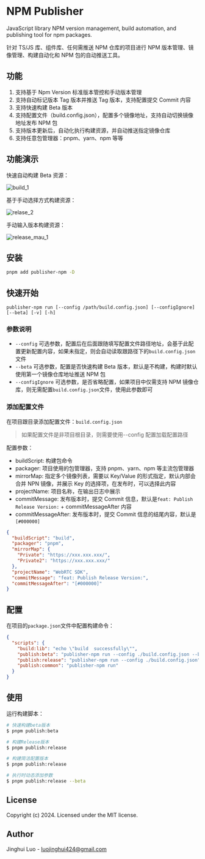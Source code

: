 # NPM Publisher

JavaScript library NPM version management, build automation, and publishing tool for npm packages.

针对 TS/JS 库、组件库、任何需推送 NPM 仓库的项目进行 NPM 版本管理、镜像管理、构建自动化和 NPM 包的自动推送工具。

## 功能

1. 支持基于 Npm Version 标准版本管控和手动版本管理
2. 支持自动标记版本 Tag 版本并推送 Tag 版本，支持配置提交 Commit 内容
3. 支持快速构建 Beta 版本
4. 支持配置文件（build.config.json），配置多个镜像地址，支持自动切换镜像地址发布 NPM 包
5. 支持版本更新后，自动化执行构建资源，并自动推送指定镜像仓库
6. 支持任意包管理器：pnpm、yarn、npm 等等

## 功能演示

快速自动构建 Beta 资源：

![build_1](https://github.com/luojinghui/publisher-npm/assets/12367406/ad008627-799f-4c47-9b78-817e87ce8e50)

基于手动选择方式构建资源：

![relase_2](https://github.com/luojinghui/publisher-npm/assets/12367406/ca1f6744-ec02-4314-8ccb-64594d0b72da)

手动输入版本构建资源：

![release_mau_1](https://github.com/luojinghui/publisher-npm/assets/12367406/f5742353-a9b1-4ea2-8fa4-f13f63d8eb14)

## 安装

```bash
pnpm add publisher-npm -D
```

## 快速开始

```base
publisher-npm run [--config /path/build.config.json] [--configIgnore] [--beta] [-v] [-h]
```

### 参数说明

- `--config` 可选参数，配置后在后面跟随填写配置文件路径地址，会基于此配置更新配置内容，如果未指定，则会自动读取跟路径下的`build.config.json`文件
- `--beta` 可选参数，配置是否快速构建 Beta 版本，默认是不构建，构建时默认使用第一个镜像仓库地址推送 NPM 包
- `--configIgnore` 可选参数，是否省略配置，如果项目中仅需支持 NPM 镜像仓库，则无需配置`build.config.json`文件，使用此参数即可

### 添加配置文件

在项目跟目录添加配置文件：`build.config.json`

> 如果配置文件是非项目根目录，则需要使用--config 配置加载配置路径

配置参数：

- buildScript: 构建包命令
- packager: 项目使用的包管理器，支持 pnpm、yarn、npm 等主流包管理器
- mirrorMap: 指定多个镜像列表，需要以 Key/Value 的形式指定，默认内部会合并 NPN 镜像，并展示 Key 的选择项，在发布时，可以选择此内容
- projectName: 项目名称，在输出日志中展示
- commitMessage: 发布版本时，提交 Commit 信息，默认是`feat: Publish Release Version:` + commitMessageAfter 内容
- commitMessageAfter: 发布版本时，提交 Commit 信息的结尾内容，默认是`[#000000]`

```json
{
  "buildScript": "build",
  "packager": "pnpm",
  "mirrorMap": {
    "Private": "https://xxx.xxx.xxx/",
    "Private2": "https://xxx.xxx.xxx/"
  },
  "projectName": "WebRTC SDK",
  "commitMessage": "feat: Publish Release Version:",
  "commitMessageAfter": "[#000000]"
}
```

## 配置

在项目的`package.json`文件中配置构建命令：

```json
{
  "scripts": {
    "build:lib": "echo \"build  successfully\"",
    "publish:beta": "publisher-npm run --config ./build.config.json --beta",
    "publish:release": "publisher-npm run --config ./build.config.json",
    "publish:common": "publisher-npm run"
  }
}
```

## 使用

运行构建脚本：

```bash
# 快速构建beta版本
$ pnpm publish:beta
```

```bash
# 构建Release版本
$ pnpm publish:release
```

```bash
# 构建简洁配置版本
$ pnpm publish:release
```

```bash
# 执行时动态添加参数
$ pnpm publish:release --beta
```

## License

Copyright (c) 2024. Licensed under the MIT license.

## Author

Jinghui Luo - luojinghui424@gmail.com
